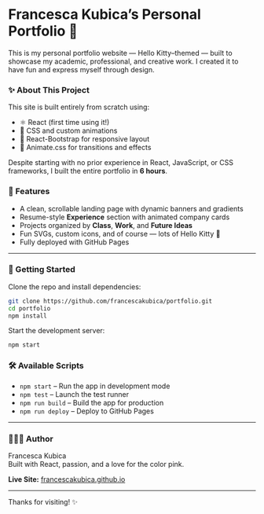 # Francesca Kubica’s Personal Portfolio 🎀

This is my personal portfolio website — Hello Kitty–themed — built to showcase my academic, professional, and creative work. I created it to have fun and express myself through design. 

### ✨ About This Project

This site is built entirely from scratch using:

- ⚛️ React (first time using it!)
- 🎀 CSS and custom animations
- 💅 React-Bootstrap for responsive layout
- 💃 Animate.css for transitions and effects

Despite starting with no prior experience in React, JavaScript, or CSS frameworks, I built the entire portfolio in **6 hours**. 

### 🧠 Features

- A clean, scrollable landing page with dynamic banners and gradients  
- Resume-style **Experience** section with animated company cards  
- Projects organized by **Class**, **Work**, and **Future Ideas**
- Fun SVGs, custom icons, and of course — lots of Hello Kitty 💖  
- Fully deployed with GitHub Pages

---

### 🚀 Getting Started

Clone the repo and install dependencies:

```bash
git clone https://github.com/francescakubica/portfolio.git
cd portfolio
npm install
```

Start the development server:

```bash
npm start
```

### 🛠 Available Scripts

- `npm start` – Run the app in development mode  
- `npm test` – Launch the test runner  
- `npm run build` – Build the app for production  
- `npm run deploy` – Deploy to GitHub Pages

---

### 👩🏻‍💻 Author

Francesca Kubica  
Built with React, passion, and a love for the color pink. 

**Live Site:** [francescakubica.github.io](https://francescakubica.github.io/portfolio/)

---

Thanks for visiting! ✨
